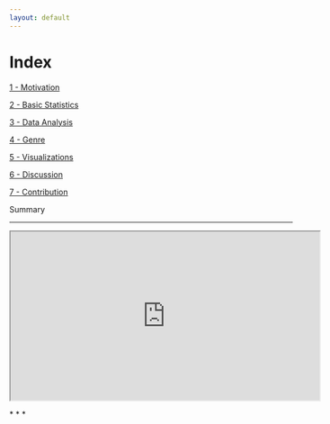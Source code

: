 ```yaml
---
layout: default
---
```

<p></p>

# Index


<div class="btn-container">
<a href="./pages/motivation.html" class="btn">1 - Motivation</a>

<a href="./pages/basic-stats.html" class="btn">2 - Basic Statistics</a>

<a href="./pages/data-analysis.html" class="btn">3 - Data Analysis</a>

<a href="./pages/genre.html" class="btn">4 - Genre</a>

<a href="./pages/visualizations.html" class="btn">5 - Visualizations</a>

<a href="./pages/discussion.html" class="btn">6 - Discussion</a>

<a href="./pages/contribution.html" class="btn">7 - Contribution</a>

</div>


<div class="midleTitle">
Summary
</div>

* * * 

<iframe width="550" height="300" src="https://www.youtube.com/embed/2po4f17rj7U" title="Motor Vehicle Collisions In New York City"  allow="accelerometer; autoplay; clipboard-write; encrypted-media; gyroscope; picture-in-picture; web-share" allowfullscreen></iframe>

<p>
</p>
* * *